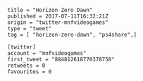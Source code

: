 ```
title = "Horizon Zero Dawn"
published = 2017-07-11T16:32:21Z
origin = "twitter-mnfvideogames"
type = "tweet"
tag = [ "horizon-zero-dawn", "ps4share",]

[twitter]
account = "mnfvideogames"
first_tweet = "884812618770378758"
retweets = 0
favourites = 0
```

<p class='image'><img src='https://mnf.m17s.net/2017/07/11/DEd8YraXcAIn8qH.jpg' alt=''></p>

